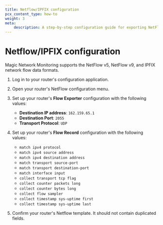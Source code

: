 ```yaml
---
title: Netflow/IPFIX configuration
pcx_content_type: how-to
weight: 3
meta:
    description: A step-by-step configuration guide for exporting NetFlow or IPFIX data to Cloudflare’s network.
---
```


# Netflow/IPFIX configuration

Magic Network Monitoring supports the NetFlow v5, NetFlow v9, and IPFIX network flow data formats. 

1. Log in to your router's configuration application.
2. Open your router's NetFlow configuration menu.
3. Set up your router's **Flow Exporter** configuration with the following values:

    - **Destination IP address**: `162.159.65.1`
    - **Destination Port**: `2055`
    - **Transport Protocol**: `UDP`

4. Set up your router's **Flow Record** configuration with the following values:

    - `match ipv4 protocol `
    - `match ipv4 source address`
    - `match ipv4 destination address`
    - `match transport source-port`
    - `match transport destination-port`
    - `match interface input`
    - `collect transport tcp flag`
    - `collect counter packets long`
    - `collect counter bytes long`
    - `collect flow sampler`
    - `collect timestamp sys-uptime first`
    - `collect timestamp sys-uptime last`

5. Confirm your router's Netflow template. It should not contain duplicated fields.

